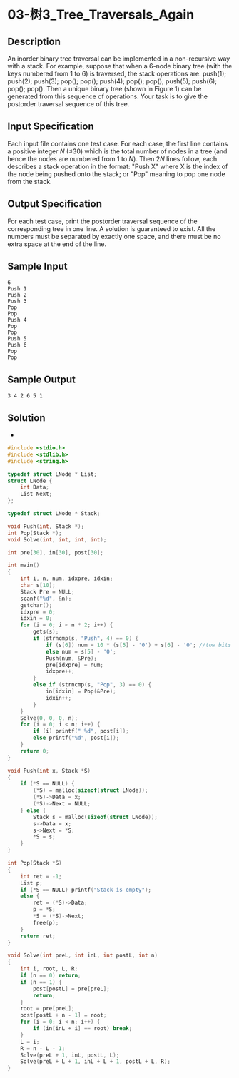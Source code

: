 # 03-树3_Tree_Traversals_Again

## Description

An inorder binary tree traversal can be implemented in a non-recursive way with a stack. For example, suppose that when a 6-node binary tree (with the keys numbered from 1 to 6) is traversed, the stack operations are: push(1); push(2); push(3); pop(); pop(); push(4); pop(); pop(); push(5); push(6); pop(); pop(). Then a unique binary tree (shown in Figure 1) can be generated from this sequence of operations. Your task is to give the postorder traversal sequence of this tree.



## Input Specification

Each input file contains one test case. For each case, the first line contains a positive integer *N* (≤30) which is the total number of nodes in a tree (and hence the nodes are numbered from 1 to *N*). Then 2*N* lines follow, each describes a stack operation in the format: "Push X" where X is the index of the node being pushed onto the stack; or "Pop" meaning to pop one node from the stack.



## Output Specification

For each test case, print the postorder traversal sequence of the corresponding tree in one line. A solution is guaranteed to exist. All the numbers must be separated by exactly one space, and there must be no extra space at the end of the line.



## Sample Input

```
6
Push 1
Push 2
Push 3
Pop
Pop
Push 4
Pop
Pop
Push 5
Push 6
Pop
Pop

```



## Sample Output

```
3 4 2 6 5 1
```



## Solution

- 

```C
#include <stdio.h>
#include <stdlib.h>
#include <string.h>

typedef struct LNode * List;
struct LNode {
    int Data;
    List Next;
};

typedef struct LNode * Stack;

void Push(int, Stack *);
int Pop(Stack *);
void Solve(int, int, int, int);

int pre[30], in[30], post[30];

int main()
{
    int i, n, num, idxpre, idxin;
    char s[10];
    Stack Pre = NULL;
    scanf("%d", &n);
    getchar();
    idxpre = 0;
    idxin = 0;
    for (i = 0; i < n * 2; i++) {
        gets(s);
        if (strncmp(s, "Push", 4) == 0) {
            if (s[6]) num = 10 * (s[5] - '0') + s[6] - '0'; //tow bits can't convert chat to int
            else num = s[5] - '0';
            Push(num, &Pre);
            pre[idxpre] = num;
            idxpre++;
        }
        else if (strncmp(s, "Pop", 3) == 0) {
            in[idxin] = Pop(&Pre);
            idxin++;
        }
    }
    Solve(0, 0, 0, n);
    for (i = 0; i < n; i++) {
        if (i) printf(" %d", post[i]);
        else printf("%d", post[i]);
    }
    return 0;
}

void Push(int x, Stack *S)
{
    if (*S == NULL) {
        (*S) = malloc(sizeof(struct LNode));
        (*S)->Data = x;
        (*S)->Next = NULL;
    } else {
        Stack s = malloc(sizeof(struct LNode));
        s->Data = x;
        s->Next = *S;
        *S = s;
    }
}

int Pop(Stack *S)
{
    int ret = -1;
    List p;
    if (*S == NULL) printf("Stack is empty");
    else {
        ret = (*S)->Data;
        p = *S;
        *S = (*S)->Next;
        free(p);
    }
    return ret;
}

void Solve(int preL, int inL, int postL, int n)
{
    int i, root, L, R;
    if (n == 0) return;
    if (n == 1) {
        post[postL] = pre[preL];
        return;
    }
    root = pre[preL];
    post[postL + n - 1] = root;
    for (i = 0; i < n; i++) {
        if (in[inL + i] == root) break;
    }
    L = i;
    R = n - L - 1;
    Solve(preL + 1, inL, postL, L);
    Solve(preL + L + 1, inL + L + 1, postL + L, R);
}
```

